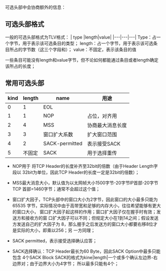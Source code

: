 可选头部中会协商额外的信息：
## 可选头部格式
一般的可选头部格式为TLV格式：
|  type |length|value|
|---|---|---|
Type：占一个字节，用于表示该可选条目的类型；
length：占一个字节，用于表示该可选条目所占的字节数（这三个字段和）；
value：不固定，表示该条目的值  

一些条目可能没有length和value字节，但不论如何都能通过条目或者length确定
该所占的长度；
## 常用可选头部
|kind|length|name|用途|
|---|---|---|---|
|0|1|EOL||
|1|1|NOP|占位，对齐用|
|2|4|MSS|协商最大消息长度|
|3|3|窗口扩大系数|扩大窗口范围|
|4|2|SACK-permitted|表示接受SACK|
|5|不固定|SACK|用于选择重传|

- NOP用于 将TCP Header的长度补齐至32bit的倍数（由于Header Length字段以
32bit为单位，因此TCP Header的长度一定是32bit的倍数）；

- MSS最大消息大小，默认值为以太网帧大小1500字节-20字节IP首部-20字节TCP
首部=1460字节；通常不会超过这个值；
- 窗口扩大因子，TCP头部中的窗口大小为2字节，因此窗口的大小最多只能为65535
字节，实际情况中由于高带宽和足够的内存大小，往往希望能够有更大的窗口大小，
窗口扩大因子起这样的作用；窗口扩大因子仅在握手时有效；发送方和接收方的窗
口扩大因子可以不同；但规定大小在1到14之间；假设发送方发送自己的扩大因子为
8，那么握手之后发送方的窗口大小都要右移8位才是实际的大小，即乘以256；另
一方同理；
- SACK permitted，表示接受选择确认应答；
- SACK选择确认：TCP Header最长为60 Byte，因此SACK Option中最多只能包含
4个SACK Block
SACK的格式为kine|length|一个或多个确认左边界-右边界对；由于边界大小为4字节；
所以最多只能有4个；
